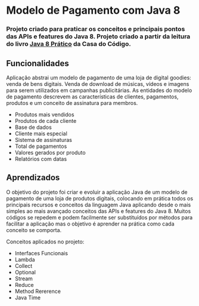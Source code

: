 # Modelo de Pagamento com Java 8

### Projeto criado para praticar os conceitos e principais pontos das APIs e features do Java 8. Projeto criado a partir da leitura do livro [Java 8 Prático](https://www.casadocodigo.com.br/products/livro-java8) da Casa do Código.

## Funcionalidades

Aplicação abstrai um modelo de pagamento de uma loja de digital goodies: venda de bens digitais. Venda de download de músicas, vídeos e imagens para serem utilizados em
campanhas publicitárias. As entidades do modelo de pagamento descrevem as características de clientes, pagamentos, produtos e um conceito de assinatura para membros.

- Produtos mais vendidos
- Produtos de cada cliente
- Base de dados
- Cliente mais especial
- Sistema de assinaturas
- Total de pagamentos
- Valores gerados por produto
- Relatórios com datas
## Aprendizados

O objetivo do projeto foi criar e evoluir a aplicação Java de um modelo de 
pagamento de uma loja de produtos digitais, colocando 
em prática todos os principais recursos e conceitos da linguagem Java aplicando 
desde o mais simples ao mais avançado conceitos das APIs 
e features do Java 8. Muitos códigos se repedem e podem facilmente ser substituídos por métodos
para facilitar a aplicação mas o objetivo é aprender na prática como cada conceito se comporta.

Conceitos aplicados no projeto:

- Interfaces Funcionais
- Lambda
- Collect
- Optional
- Stream
- Reduce
- Method Rererence
- Java Time
